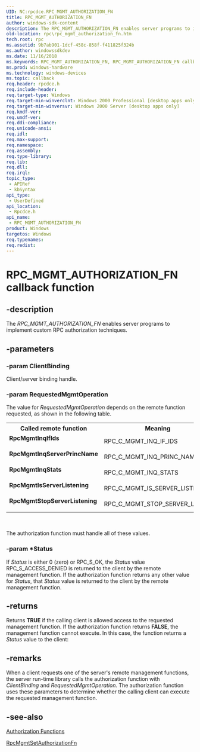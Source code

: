 ```yaml
---
UID: NC:rpcdce.RPC_MGMT_AUTHORIZATION_FN
title: RPC_MGMT_AUTHORIZATION_FN
author: windows-sdk-content
description: The RPC_MGMT_AUTHORIZATION_FN enables server programs to implement custom RPC authorization techniques.
old-location: rpc\rpc_mgmt_authorization_fn.htm
tech.root: rpc
ms.assetid: 9b7ab901-1dcf-458c-858f-f411825f324b
ms.author: windowssdkdev
ms.date: 11/16/2018
ms.keywords: RPC_MGMT_AUTHORIZATION_FN, RPC_MGMT_AUTHORIZATION_FN callback, RPC_MGMT_AUTHORIZATION_FN callback function [RPC], RpcMgmtInqIfIds, RpcMgmtInqServerPrincName, RpcMgmtInqStats, RpcMgmtIsServerListening, RpcMgmtStopServerListening, _rpc_rpc_mgmt_authorization_fn, rpc.rpc_mgmt_authorization_fn, rpcdce/RPC_MGMT_AUTHORIZATION_FN
ms.prod: windows-hardware
ms.technology: windows-devices
ms.topic: callback
req.header: rpcdce.h
req.include-header: 
req.target-type: Windows
req.target-min-winverclnt: Windows 2000 Professional [desktop apps only]
req.target-min-winversvr: Windows 2000 Server [desktop apps only]
req.kmdf-ver: 
req.umdf-ver: 
req.ddi-compliance: 
req.unicode-ansi: 
req.idl: 
req.max-support: 
req.namespace: 
req.assembly: 
req.type-library: 
req.lib: 
req.dll: 
req.irql: 
topic_type:
 - APIRef
 - kbSyntax
api_type:
 - UserDefined
api_location:
 - Rpcdce.h
api_name:
 - RPC_MGMT_AUTHORIZATION_FN
product: Windows
targetos: Windows
req.typenames: 
req.redist: 
---
```


# RPC_MGMT_AUTHORIZATION_FN callback function


## -description


The 
<i>RPC_MGMT_AUTHORIZATION_FN</i> enables server programs to implement custom RPC authorization techniques.


## -parameters




### -param ClientBinding

Client/server binding handle.


### -param RequestedMgmtOperation

The value for <i>RequestedMgmtOperation</i> depends on the remote function requested, as shown in the following table. 



<table>
<tr>
<th>Called remote function</th>
<th>Meaning</th>
</tr>
<tr>
<td width="40%"><a id="RpcMgmtInqIfIds"></a><a id="rpcmgmtinqifids"></a><a id="RPCMGMTINQIFIDS"></a><dl>
<dt><b>RpcMgmtInqIfIds</b></dt>
</dl>
</td>
<td width="60%">
RPC_C_MGMT_INQ_IF_IDS

</td>
</tr>
<tr>
<td width="40%"><a id="RpcMgmtInqServerPrincName"></a><a id="rpcmgmtinqserverprincname"></a><a id="RPCMGMTINQSERVERPRINCNAME"></a><dl>
<dt><b>RpcMgmtInqServerPrincName</b></dt>
</dl>
</td>
<td width="60%">
RPC_C_MGMT_INQ_PRINC_NAME

</td>
</tr>
<tr>
<td width="40%"><a id="RpcMgmtInqStats"></a><a id="rpcmgmtinqstats"></a><a id="RPCMGMTINQSTATS"></a><dl>
<dt><b>RpcMgmtInqStats</b></dt>
</dl>
</td>
<td width="60%">
RPC_C_MGMT_INQ_STATS

</td>
</tr>
<tr>
<td width="40%"><a id="RpcMgmtIsServerListening"></a><a id="rpcmgmtisserverlistening"></a><a id="RPCMGMTISSERVERLISTENING"></a><dl>
<dt><b>RpcMgmtIsServerListening</b></dt>
</dl>
</td>
<td width="60%">
RPC_C_MGMT_IS_SERVER_LISTEN

</td>
</tr>
<tr>
<td width="40%"><a id="RpcMgmtStopServerListening"></a><a id="rpcmgmtstopserverlistening"></a><a id="RPCMGMTSTOPSERVERLISTENING"></a><dl>
<dt><b>RpcMgmtStopServerListening</b></dt>
</dl>
</td>
<td width="60%">
RPC_C_MGMT_STOP_SERVER_LISTEN

</td>
</tr>
</table>
 

The authorization function must handle all of these values.


### -param *Status

If <i>Status</i> is either 0 (zero) or RPC_S_OK, the <i>Status</i> value RPC_S_ACCESS_DENIED is returned to the client by the remote management function. If the authorization function returns any other value for <i>Status</i>, that <i>Status</i> value is returned to the client by the remote management function.


## -returns



Returns <b>TRUE</b> if the calling client is allowed access to the requested management function. If the authorization function returns <b>FALSE</b>, the management function cannot execute. In this case, the function returns a <i>Status</i> value to the client:




## -remarks



When a client requests one of the server's remote management functions, the server run-time library calls the authorization function with <i>ClientBinding</i> and <i>RequestedMgmtOperation</i>. The authorization function uses these parameters to determine whether the calling client can execute the requested management function.




## -see-also




<a href="https://msdn.microsoft.com/e3edbf6f-2876-49ac-a93e-14fd0b5adf53">Authorization Functions</a>



<a href="https://msdn.microsoft.com/bb381a52-17e4-4ebe-9a1a-a561c12d73d4">RpcMgmtSetAuthorizationFn</a>
 

 

